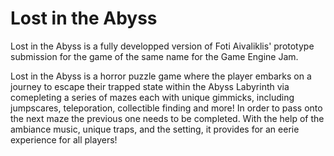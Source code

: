 # Lost in the Abyss

Lost in the Abyss is a fully developped version of Foti Aivaliklis' prototype submission for the game of the same name for the Game Engine Jam. 

Lost in the Abyss is a horror puzzle game where the player embarks on a journey to escape their trapped state within the Abyss Labyrinth
via comepleting a series of mazes each with unique gimmicks, including jumpscares, teleporation, collectible finding and more! In order to 
pass onto the next maze the previous one needs to be completed. With the help of the ambiance music, unique traps, and the setting, it provides
for an eerie experience for all players!
